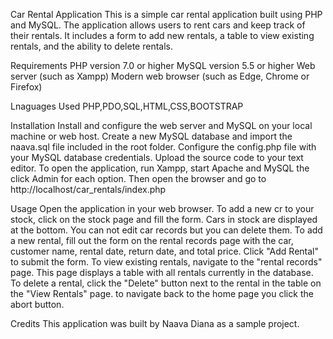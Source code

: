 Car Rental Application
This is a simple car rental application built using PHP and MySQL. The application allows users to rent cars and keep track of their rentals. It includes a form to add new rentals, a table to view existing rentals, and the ability to delete rentals.

Requirements
PHP version 7.0 or higher
MySQL version 5.5 or higher
Web server (such as Xampp)
Modern web browser (such as Edge, Chrome or Firefox)

Lnaguages Used
PHP,PDO,SQL,HTML,CSS,BOOTSTRAP

Installation
Install and configure the web server and MySQL on your local machine or web host.
Create a new MySQL database and import the naava.sql file included in the root folder.
Configure the config.php file with your MySQL database credentials.
Upload the source code to your text editor.
To open the application, run Xampp, start Apache and MySQL the click Admin for each option.
Then open the browser and go to http://localhost/car_rentals/index.php

Usage
Open the application in your web browser.
To add a new cr to your stock, click on the stock page and fill the form. Cars in stock are displayed at the bottom.
You can not edit car records but you can delete them.
To add a new rental, fill out the form on the rental records page with the car, customer name, rental date, return date, and total price. Click "Add Rental" to submit the form.
To view existing rentals, navigate to the "rental records" page. This page displays a table with all rentals currently in the database.
To delete a rental, click the "Delete" button next to the rental in the table on the "View Rentals" page.
to navigate back to the home page you click the abort button.

Credits
This application was built by Naava Diana as a sample project.
